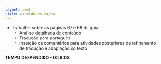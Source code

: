 ```yaml
---
layout: post
title: Atividades 24/04
---
```


- Trabalhei sobre as páginas 67 e 68 do guia:
	- Análise detalhada de conteúdo
	- Tradução para português
	- Inserção de comentários para atividades posteriores de refinamento de tradução e adaptação do texto

**TEMPO DESPENDIDO - 0:56:03**

